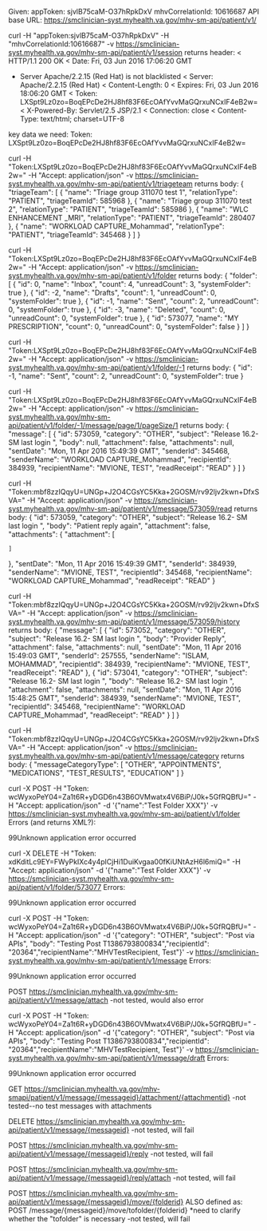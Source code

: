 Given:
appToken: sjvlB75caM-O37hRpkDxV
mhvCorrelationId: 10616687
API base URL: https://smclinician-syst.myhealth.va.gov/mhv-sm-api/patient/v1/

curl -H "appToken:sjvlB75caM-O37hRpkDxV" -H "mhvCorrelationId:10616687" -v https://smclinician-syst.myhealth.va.gov/mhv-sm-api/patient/v1/session
returns header:
< HTTP/1.1 200 OK
< Date: Fri, 03 Jun 2016 17:06:20 GMT
* Server Apache/2.2.15 (Red Hat) is not blacklisted
< Server: Apache/2.2.15 (Red Hat)
< Content-Length: 0
< Expires: Fri, 03 Jun 2016 18:06:20 GMT
< Token: LXSpt9Lz0zo=BoqEPcDe2HJ8hf83F6EcOAfYvvMaGQrxuNCxIF4eB2w=
< X-Powered-By: Servlet/2.5 JSP/2.1
< Connection: close
< Content-Type: text/html; charset=UTF-8

key data we need: Token: LXSpt9Lz0zo=BoqEPcDe2HJ8hf83F6EcOAfYvvMaGQrxuNCxIF4eB2w=


curl -H "Token:LXSpt9Lz0zo=BoqEPcDe2HJ8hf83F6EcOAfYvvMaGQrxuNCxIF4eB2w=" -H "Accept: application/json" -v https://smclinician-syst.myhealth.va.gov/mhv-sm-api/patient/v1/triageteam
returns body:
{
  "triageTeam": [
    {
      "name": "Triage group 311070 test 1",
      "relationType": "PATIENT",
      "triageTeamId": 585968
    },
    {
      "name": "Triage group 311070 test 2",
      "relationType": "PATIENT",
      "triageTeamId": 585986
    },
    {
      "name": "WLC ENHANCEMENT _MRI",
      "relationType": "PATIENT",
      "triageTeamId": 280407
    },
    {
      "name": "WORKLOAD CAPTURE_Mohammad",
      "relationType": "PATIENT",
      "triageTeamId": 345468
    }
  ]
}



curl -H "Token:LXSpt9Lz0zo=BoqEPcDe2HJ8hf83F6EcOAfYvvMaGQrxuNCxIF4eB2w=" -H "Accept: application/json" -v https://smclinician-syst.myhealth.va.gov/mhv-sm-api/patient/v1/folder
returns body:
{
  "folder": [
    {
      "id": 0,
      "name": "Inbox",
      "count": 4,
      "unreadCount": 3,
      "systemFolder": true
    },
    {
      "id": -2,
      "name": "Drafts",
      "count": 1,
      "unreadCount": 0,
      "systemFolder": true
    },
    {
      "id": -1,
      "name": "Sent",
      "count": 2,
      "unreadCount": 0,
      "systemFolder": true
    },
    {
      "id": -3,
      "name": "Deleted",
      "count": 0,
      "unreadCount": 0,
      "systemFolder": true
    },
    {
      "id": 573077,
      "name": "MY PRESCRIPTION",
      "count": 0,
      "unreadCount": 0,
      "systemFolder": false
    }
  ]
}



curl -H "Token:LXSpt9Lz0zo=BoqEPcDe2HJ8hf83F6EcOAfYvvMaGQrxuNCxIF4eB2w=" -H "Accept: application/json" -v https://smclinician-syst.myhealth.va.gov/mhv-sm-api/patient/v1/folder/-1
returns body:
{
  "id": -1,
  "name": "Sent",
  "count": 2,
  "unreadCount": 0,
  "systemFolder": true
}


curl -H "Token:LXSpt9Lz0zo=BoqEPcDe2HJ8hf83F6EcOAfYvvMaGQrxuNCxIF4eB2w=" -H "Accept: application/json" -v https://smclinician-syst.myhealth.va.gov/mhv-sm-api/patient/v1/folder/-1/message/page/1/pageSize/1
returns body:
{
  "message": [
    {
      "id": 573059,
      "category": "OTHER",
      "subject": "Release 16.2- SM last login ",
      "body": null,
      "attachment": false,
      "attachments": null,
      "sentDate": "Mon, 11 Apr 2016 15:49:39 GMT",
      "senderId": 345468,
      "senderName": "WORKLOAD CAPTURE_Mohammad",
      "recipientId": 384939,
      "recipientName": "MVIONE, TEST",
      "readReceipt": "READ"
    }
  ]
}


curl -H "Token:mbf8zzIQqyU=UNGp+J2O4CGsYC5Kka+2GOSM/rv92ljv2kwn+DfxSVA=" -H "Accept: application/json" -v https://smclinician-syst.myhealth.va.gov/mhv-sm-api/patient/v1/message/573059/read
returns body:
{
  "id": 573059,
  "category": "OTHER",
  "subject": "Release 16.2- SM last login ",
  "body": "Patient reply again",
  "attachment": false,
  "attachments": {
    "attachment": [
      
    ]
  },
  "sentDate": "Mon, 11 Apr 2016 15:49:39 GMT",
  "senderId": 384939,
  "senderName": "MVIONE, TEST",
  "recipientId": 345468,
  "recipientName": "WORKLOAD CAPTURE_Mohammad",
  "readReceipt": "READ"
}



curl -H "Token:mbf8zzIQqyU=UNGp+J2O4CGsYC5Kka+2GOSM/rv92ljv2kwn+DfxSVA=" -H "Accept: application/json" -v https://smclinician-syst.myhealth.va.gov/mhv-sm-api/patient/v1/message/573059/history
returns body:
{
  "message": [
    {
      "id": 573052,
      "category": "OTHER",
      "subject": "Release 16.2- SM last login ",
      "body": "Provider Reply",
      "attachment": false,
      "attachments": null,
      "sentDate": "Mon, 11 Apr 2016 15:49:03 GMT",
      "senderId": 257555,
      "senderName": "ISLAM, MOHAMMAD",
      "recipientId": 384939,
      "recipientName": "MVIONE, TEST",
      "readReceipt": "READ"
    },
    {
      "id": 573041,
      "category": "OTHER",
      "subject": "Release 16.2- SM last login ",
      "body": "Release 16.2- SM last login ",
      "attachment": false,
      "attachments": null,
      "sentDate": "Mon, 11 Apr 2016 15:48:25 GMT",
      "senderId": 384939,
      "senderName": "MVIONE, TEST",
      "recipientId": 345468,
      "recipientName": "WORKLOAD CAPTURE_Mohammad",
      "readReceipt": "READ"
    }
  ]
}


curl -H "Token:mbf8zzIQqyU=UNGp+J2O4CGsYC5Kka+2GOSM/rv92ljv2kwn+DfxSVA=" -H "Accept: application/json" -v https://smclinician-syst.myhealth.va.gov/mhv-sm-api/patient/v1/message/category
returns body:
{
  "messageCategoryType": [
    "OTHER",
    "APPOINTMENTS",
    "MEDICATIONS",
    "TEST_RESULTS",
    "EDUCATION"
  ]
}


curl -X POST -H "Token: wcWyxoPeY04=Za1t6R+yDGD6n43B6OVMwatx4V6BiP/J0k+5GfRQBfU=" -H "Accept: application/json" -d '{"name":"Test Folder XXX"}' -v https://smclinician-syst.myhealth.va.gov/mhv-sm-api/patient/v1/folder
Errors (and returns XML?):
<?xml version="1.0" encoding="UTF-8" standalone="yes"?><Error><developerMessage></developerMessage><errorCode>99</errorCode><message>Unknown application error occurred</message></Error>


curl -X DELETE -H "Token: xdKditLc9EY=FWyPkIXc4y4plCjHi1DuiKvgaa00fKiUNtAzH6l6miQ=" -H "Accept: application/json" -d '{"name":"Test Folder XXX"}' -v https://smclinician-syst.myhealth.va.gov/mhv-sm-api/patient/v1/folder/573077
Errors:
<?xml version="1.0" encoding="UTF-8" standalone="yes"?><Error><developerMessage></developerMessage><errorCode>99</errorCode><message>Unknown application error occurred</message></Error>


curl -X POST -H "Token: wcWyxoPeY04=Za1t6R+yDGD6n43B6OVMwatx4V6BiP/J0k+5GfRQBfU=" -H "Accept: application/json" -d '{"category": "OTHER", "subject": "Post via APIs", "body": "Testing Post T1386793800834","recipientId": "20364","recipientName":"MHVTestRecipient, Test"}' -v https://smclinician-syst.myhealth.va.gov/mhv-sm-api/patient/v1/message
Errors:
<?xml version="1.0" encoding="UTF-8" standalone="yes"?><Error><developerMessage></developerMessage><errorCode>99</errorCode><message>Unknown application error occurred</message></Error>

POST https://smclinician.myhealth.va.gov/mhv-sm-api/patient/v1/message/attach
-not tested, would also error

curl -X POST -H "Token: wcWyxoPeY04=Za1t6R+yDGD6n43B6OVMwatx4V6BiP/J0k+5GfRQBfU=" -H "Accept: application/json" -d '{"category": "OTHER", "subject": "Post via APIs", "body": "Testing Post T1386793800834","recipientId": "20364","recipientName":"MHVTestRecipient, Test"}' -v https://smclinician-syst.myhealth.va.gov/mhv-sm-api/patient/v1/message/draft
Errors:
<?xml version="1.0" encoding="UTF-8" standalone="yes"?><Error><developerMessage></developerMessage><errorCode>99</errorCode><message>Unknown application error occurred</message></Error>


GET https://smclinician.myhealth.va.gov/mhv-smapi/patient/v1/message/{messageid}/attachment/{attachmentid}
-not tested--no test messages with attachments

DELETE https://smclinician.myhealth.va.gov/mhv-sm-api/patient/v1/message/{messageid}
-not tested, will fail

POST https://smclinician.myhealth.va.gov/mhv-sm-api/patient/v1/message/{messageid}/reply
-not tested, will fail

POST https://smclinician.myhealth.va.gov/mhv-sm-api/patient/v1/message/{messageid}/reply/attach
-not tested, will fail

POST https://smclinician.myhealth.va.gov/mhv-sm-api/patient/v1/message/{messageid}/move/{folderid}
ALSO defined as: POST /message/{messageid}/move/tofolder/{folderid}
*need to clarify whether the "tofolder" is necessary
-not tested, will fail

